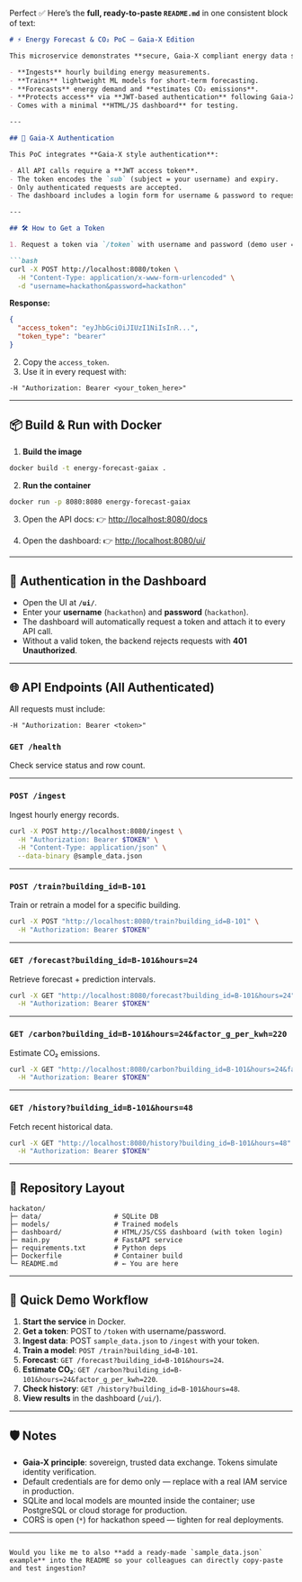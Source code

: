 Perfect ✅ Here’s the **full, ready-to-paste `README.md`** in one consistent block of text:

````markdown
# ⚡ Energy Forecast & CO₂ PoC — Gaia-X Edition

This microservice demonstrates **secure, Gaia-X compliant energy data sharing**:

- **Ingests** hourly building energy measurements.  
- **Trains** lightweight ML models for short-term forecasting.  
- **Forecasts** energy demand and **estimates CO₂ emissions**.  
- **Protects access** via **JWT-based authentication** following Gaia-X trust principles.  
- Comes with a minimal **HTML/JS dashboard** for testing.

---

## 🔐 Gaia-X Authentication

This PoC integrates **Gaia-X style authentication**:

- All API calls require a **JWT access token**.  
- The token encodes the `sub` (subject = your username) and expiry.  
- Only authenticated requests are accepted.  
- The dashboard includes a login form for username & password to request a token.

---

## 🛠 How to Get a Token

1. Request a token via `/token` with username and password (demo user = `hackathon`):

```bash
curl -X POST http://localhost:8080/token \
  -H "Content-Type: application/x-www-form-urlencoded" \
  -d "username=hackathon&password=hackathon"
````

**Response:**

```json
{
  "access_token": "eyJhbGciOiJIUzI1NiIsInR...",
  "token_type": "bearer"
}
```

2. Copy the `access_token`.
3. Use it in every request with:

```
-H "Authorization: Bearer <your_token_here>"
```

---

## 📦 Build & Run with Docker

1. **Build the image**

```bash
docker build -t energy-forecast-gaiax .
```

2. **Run the container**

```bash
docker run -p 8080:8080 energy-forecast-gaiax
```

3. Open the API docs:
   👉 [http://localhost:8080/docs](http://localhost:8080/docs)

4. Open the dashboard:
   👉 [http://localhost:8080/ui/](http://localhost:8080/ui/)

---

## 🔑 Authentication in the Dashboard

* Open the UI at **`/ui/`**.
* Enter your **username** (`hackathon`) and **password** (`hackathon`).
* The dashboard will automatically request a token and attach it to every API call.
* Without a valid token, the backend rejects requests with **401 Unauthorized**.

---

## 🌐 API Endpoints (All Authenticated)

All requests must include:

```
-H "Authorization: Bearer <token>"
```

### `GET /health`

Check service status and row count.

---

### `POST /ingest`

Ingest hourly energy records.

```bash
curl -X POST http://localhost:8080/ingest \
  -H "Authorization: Bearer $TOKEN" \
  -H "Content-Type: application/json" \
  --data-binary @sample_data.json
```

---

### `POST /train?building_id=B-101`

Train or retrain a model for a specific building.

```bash
curl -X POST "http://localhost:8080/train?building_id=B-101" \
  -H "Authorization: Bearer $TOKEN"
```

---

### `GET /forecast?building_id=B-101&hours=24`

Retrieve forecast + prediction intervals.

```bash
curl -X GET "http://localhost:8080/forecast?building_id=B-101&hours=24" \
  -H "Authorization: Bearer $TOKEN"
```

---

### `GET /carbon?building_id=B-101&hours=24&factor_g_per_kwh=220`

Estimate CO₂ emissions.

```bash
curl -X GET "http://localhost:8080/carbon?building_id=B-101&hours=24&factor_g_per_kwh=220" \
  -H "Authorization: Bearer $TOKEN"
```

---

### `GET /history?building_id=B-101&hours=48`

Fetch recent historical data.

```bash
curl -X GET "http://localhost:8080/history?building_id=B-101&hours=48" \
  -H "Authorization: Bearer $TOKEN"
```

---

## 📂 Repository Layout

```
hackaton/
├─ data/                  # SQLite DB
├─ models/                # Trained models
├─ dashboard/             # HTML/JS/CSS dashboard (with token login)
├─ main.py                # FastAPI service
├─ requirements.txt       # Python deps
├─ Dockerfile             # Container build
└─ README.md              # ← You are here
```

---

## 🚀 Quick Demo Workflow

1. **Start the service** in Docker.
2. **Get a token**: POST to `/token` with username/password.
3. **Ingest data**: POST `sample_data.json` to `/ingest` with your token.
4. **Train a model**: `POST /train?building_id=B-101`.
5. **Forecast**: `GET /forecast?building_id=B-101&hours=24`.
6. **Estimate CO₂**: `GET /carbon?building_id=B-101&hours=24&factor_g_per_kwh=220`.
7. **Check history**: `GET /history?building_id=B-101&hours=48`.
8. **View results** in the dashboard (`/ui/`).

---

## 🛡 Notes

* **Gaia-X principle**: sovereign, trusted data exchange. Tokens simulate identity verification.
* Default credentials are for demo only — replace with a real IAM service in production.
* SQLite and local models are mounted inside the container; use PostgreSQL or cloud storage for production.
* CORS is open (`*`) for hackathon speed — tighten for real deployments.

---

```

Would you like me to also **add a ready-made `sample_data.json` example** into the README so your colleagues can directly copy-paste and test ingestion?
```
